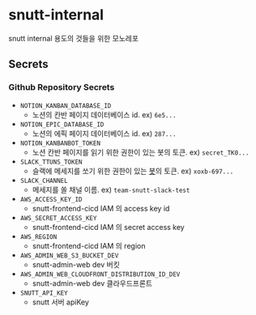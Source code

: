 # snutt-internal

snutt internal 용도의 것들을 위한 모노레포

## Secrets

### Github Repository Secrets

- `NOTION_KANBAN_DATABASE_ID`
  - 노션의 칸반 페이지 데이터베이스 id. ex) `6e5...`
- `NOTION_EPIC_DATABASE_ID`
  - 노션의 에픽 페이지 데이터베이스 id. ex) `287...`
- `NOTION_KANBANBOT_TOKEN`
  - 노션 칸반 페이지를 읽기 위한 권한이 있는 봇의 토큰. ex) `secret_TK0...`
- `SLACK_TTUNS_TOKEN`
  - 슬랙에 메세지를 쏘기 위한 권한이 있는 [봇](https://api.slack.com/apps/A05K9150T9R)의 토큰. ex) `xoxb-697...`
- `SLACK_CHANNEL`
  - 메세지를 쏠 채널 이름. ex) `team-snutt-slack-test`
- `AWS_ACCESS_KEY_ID`
  - snutt-frontend-cicd IAM 의 access key id
- `AWS_SECRET_ACCESS_KEY`
  - snutt-frontend-cicd IAM 의 secret access key
- `AWS_REGION`
  - snutt-frontend-cicd IAM 의 region
- `AWS_ADMIN_WEB_S3_BUCKET_DEV`
  - snutt-admin-web dev 버킷
- `AWS_ADMIN_WEB_CLOUDFRONT_DISTRIBUTION_ID_DEV`
  - snutt-admin-web dev 클라우드프론트
- `SNUTT_API_KEY`
  - snutt 서버 apiKey
